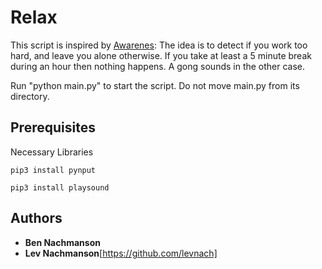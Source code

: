 # Relax
This script is inspired by [Awarenes](http://iamfutureproof.com/tools/awareness/): The idea is to detect if you work too hard, and leave you alone otherwise. If you take at least a 5 minute break during an hour then nothing happens. A gong sounds in the other case.

Run "python main.py" to start the script. Do not move main.py from its directory.
## Prerequisites
Necessary Libraries
```
pip3 install pynput
```
```
pip3 install playsound 
```
## Authors
* **Ben Nachmanson** 
* **Lev Nachmanson**[https://github.com/levnach] 
